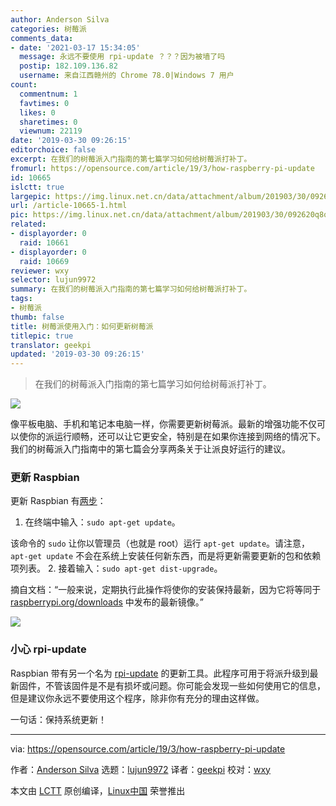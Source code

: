 ```yaml
---
author: Anderson Silva
categories: 树莓派
comments_data:
- date: '2021-03-17 15:34:05'
  message: 永远不要使用 rpi-update ？？？因为被墙了吗
  postip: 182.109.136.82
  username: 来自江西赣州的 Chrome 78.0|Windows 7 用户
count:
  commentnum: 1
  favtimes: 0
  likes: 0
  sharetimes: 0
  viewnum: 22119
date: '2019-03-30 09:26:15'
editorchoice: false
excerpt: 在我们的树莓派入门指南的第七篇学习如何给树莓派打补丁。
fromurl: https://opensource.com/article/19/3/how-raspberry-pi-update
id: 10665
islctt: true
largepic: https://img.linux.net.cn/data/attachment/album/201903/30/092620q8qxd1nnlwmfdx5n.png
url: /article-10665-1.html
pic: https://img.linux.net.cn/data/attachment/album/201903/30/092620q8qxd1nnlwmfdx5n.png.thumb.jpg
related:
- displayorder: 0
  raid: 10661
- displayorder: 0
  raid: 10669
reviewer: wxy
selector: lujun9972
summary: 在我们的树莓派入门指南的第七篇学习如何给树莓派打补丁。
tags:
- 树莓派
thumb: false
title: 树莓派使用入门：如何更新树莓派
titlepic: true
translator: geekpi
updated: '2019-03-30 09:26:15'
---
```



> 
> 在我们的树莓派入门指南的第七篇学习如何给树莓派打补丁。
> 
> 
> 


![](/data/attachment/album/201903/30/092620q8qxd1nnlwmfdx5n.png)


像平板电脑、手机和笔记本电脑一样，你需要更新树莓派。最新的增强功能不仅可以使你的派运行顺畅，还可以让它更安全，特别是在如果你连接到网络的情况下。我们的树莓派入门指南中的第七篇会分享两条关于让派良好运行的建议。


### 更新 Raspbian


更新 Raspbian 有[两步](https://www.raspberrypi.org/documentation/raspbian/updating.md)：


1. 在终端中输入：`sudo apt-get update`。


该命令的 `sudo` 让你以管理员（也就是 root）运行 `apt-get update`。请注意，`apt-get update` 不会在系统上安装任何新东西，而是将更新需要更新的包和依赖项列表。
2. 接着输入：`sudo apt-get dist-upgrade`。


摘自文档：“一般来说，定期执行此操作将使你的安装保持最新，因为它将等同于 [raspberrypi.org/downloads](https://www.raspberrypi.org/downloads/) 中发布的最新镜像。”


![](/data/attachment/album/201903/30/092621u9ahdlucacw4jjgd.png)


### 小心 rpi-update


Raspbian 带有另一个名为 [rpi-update](https://github.com/Hexxeh/rpi-update) 的更新工具。此程序可用于将派升级到最新固件，不管该固件是不是有损坏或问题。你可能会发现一些如何使用它的信息，但是建议你永远不要使用这个程序，除非你有充分的理由这样做。


一句话：保持系统更新！




---


via: <https://opensource.com/article/19/3/how-raspberry-pi-update>


作者：[Anderson Silva](https://opensource.com/users/ansilva) 选题：[lujun9972](https://github.com/lujun9972) 译者：[geekpi](https://github.com/geekpi) 校对：[wxy](https://github.com/wxy)


本文由 [LCTT](https://github.com/LCTT/TranslateProject) 原创编译，[Linux中国](https://linux.cn/) 荣誉推出